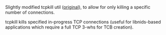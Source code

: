 Slightly modified tcpkill util
([original](http://monkey.org/~dugsong/dsniff/)), to allow for only
killing a specific number of connections.

tcpkill
        kills specified in-progress TCP connections (useful for
        libnids-based applications which require a full TCP 3-whs for
        TCB creation).
